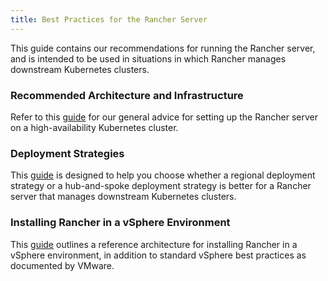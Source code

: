 ```yaml
---
title: Best Practices for the Rancher Server
---
```


This guide contains our recommendations for running the Rancher server, and is intended to be used in situations in which Rancher manages downstream Kubernetes clusters.

### Recommended Architecture and Infrastructure

Refer to this [guide](../reference-guides/best-practices/rancher-server/tips-for-running-rancher.md) for our general advice for setting up the Rancher server on a high-availability Kubernetes cluster.

### Deployment Strategies

This [guide](../reference-guides/best-practices/rancher-server/rancher-deployment-strategy.md) is designed to help you choose whether a regional deployment strategy or a hub-and-spoke deployment strategy is better for a Rancher server that manages downstream Kubernetes clusters.

### Installing Rancher in a vSphere Environment

This [guide](../reference-guides/best-practices/rancher-server/on-premises-rancher-in-vsphere.md) outlines a reference architecture for installing Rancher in a vSphere environment, in addition to standard vSphere best practices as documented by VMware.